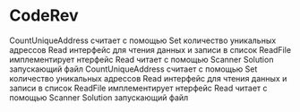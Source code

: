 # CodeRev
CountUniqueAddress считает с помощью Set количество уникальных адрессов
Read интерфейс для чтения данных и записи в список
ReadFile имплементирует нтерфейс Read читает с помощью Scanner
Solution запускающий файл
CountUniqueAddress считает с помощью Set количество уникальных адрессов
Read интерфейс для чтения данных и записи в список
ReadFile имплементирует нтерфейс Read читает с помощью Scanner
Solution запускающий файл
